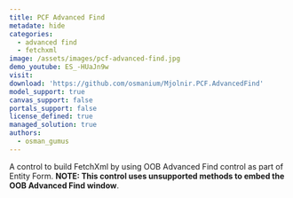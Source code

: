 ```yaml
---
title: PCF Advanced Find
metadate: hide
categories:
  - advanced find
  - fetchxml
image: /assets/images/pcf-advanced-find.jpg
demo_youtube: ES_-HUaJn9w
visit: 
download: 'https://github.com/osmanium/Mjolnir.PCF.AdvancedFind'
model_support: true
canvas_support: false
portals_support: false
license_defined: true
managed_solution: true
authors:
  - osman_gumus
---
```

A control to build FetchXml by using OOB Advanced Find control as part of Entity Form. <b>NOTE: This control uses unsupported methods to embed the OOB Advanced Find window</b>.
